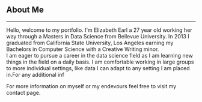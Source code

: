 ## About Me
---
Hello, welcome to my portfolio.
I'm Elizabeth Earl a 27 year old working her way through a Masters in Data Science from Bellevue University. In 2013 I graduated from California State University, Los Angeles earning my Bachelors in Computer Science with a Creative Writing minor.  
I am eager to pursue a career in the data science field as I am learning new things in the field on a daily basis. I am comfortable working in large groups to more individual settings, like data I can adapt to any setting I am placed in.For any additional inf

For more information on myself or my endevours feel free to visit my contact page.
